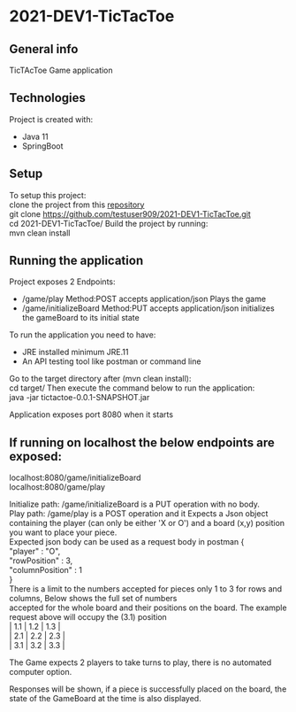 # 2021-DEV1-TicTacToe

## General info
TicTAcToe Game application
	
## Technologies
Project is created with:
* Java 11
* SpringBoot
	
## Setup
To setup this project:  
clone the project from this [repository](https://github.com/testuser909/2021-DEV1-TicTacToe)  
git clone https://github.com/testuser909/2021-DEV1-TicTacToe.git  
cd 2021-DEV1-TicTacToe/
Build the project by running:    
mvn clean install  


## Running the application

Project exposes 2 Endpoints:
* /game/play      Method:POST accepts application/json Plays the game  
* /game/initializeBoard      Method:PUT accepts application/json initializes the gameBoard to its initial state    


To run the application you need to have:
* JRE installed minimum JRE.11  
* An API testing tool like postman or command line  

Go to the target directory after (mvn clean install):  
cd target/
Then execute the command below to run the application:  
java -jar tictactoe-0.0.1-SNAPSHOT.jar  

Application exposes port 8080  when it starts  

## If running on localhost the below endpoints are exposed:  
localhost:8080/game/initializeBoard  
localhost:8080/game/play  

Initialize path: /game/initializeBoard is a PUT operation with no body.  
Play path: /game/play is a POST operation and it Expects a Json object containing the player (can only be either 'X or O')
and a board (x,y) position  you want to place your piece.   
Expected json body can be used as a request body in postman
{  
    "player" : "O",  
    "rowPosition" : 3,  
    "columnPosition" : 1  
}  
There is a limit to the numbers accepted for pieces only 1 to 3 for rows and columns, Below shows the full set of numbers   
accepted for the whole board and their positions on the board. The example request above will occupy the (3.1) position  
| 1.1 | 1.2 | 1.3 |  
| 2.1 | 2.2 | 2.3 |  
| 3.1 | 3.2 | 3.3 |  

The Game expects 2 players to take turns to play, there is no automated computer option.  

Responses will be shown, if a piece is successfully placed on the board, the state of the GameBoard at the time is also displayed.  












